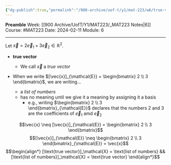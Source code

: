 ```yaml
---
{"dg-publish":true,"permalink":"/900-archive/uof-t/y1/mat-223/w6/true-vectors-vs-representations/","created":"2024-02-11T14:35:07.289-08:00","updated":"2024-02-11T14:42:07.448-08:00"}
---
```


**Preamble**
Week: [[900 Archive/UofT/Y1/MAT223/_MAT223 Notes\|6]]
Course: #MAT223
Date: 2024-02-11
Module: 6

---
Let $\vec{x} = 2 \vec{e}_{1} + 3 \vec{e}_{2} \in \mathbb{R}^{2}$.

- **true vector**
	- We call $\vec{x}$ a *true vector*

- When we write $[\vec{x}]_{\mathcal{E}} = \begin{bmatrix} 2 \\ 3 \end{bmatrix}$, we are writing…
	- a *list of numbers*
	- has no meaning until we give it a meaning by assigning it a basis
		- e.g., writing $\begin{bmatrix} 2 \\ 3 \end{bmatrix}_{\mathcal{E}}$ declares that the numbers 2 and 3 are the coefficients of $\vec{e}_{1}$ amd $\vec{e}_{2}$

$$\vec{x} \neq [\vec{x}]_{\mathcal{E}} = \begin{bmatrix} 2 \\ 3 \end{bmatrix}$$
$$[\vec{x}]_{\mathcal{E}} \neq \begin{bmatrix} 2 \\ 3 \end{bmatrix}_{\mathcal{E}} = \vec{x}$$
$$\begin{align*} [\text{true vector}]_\mathcal{X} = \text{list of numbers} && [\text{list of numbers}]_\mathcal{X} = \text{true vector} \end{align*}$$
